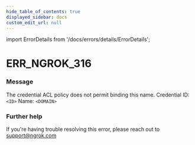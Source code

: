 ```yaml
---
hide_table_of_contents: true
displayed_sidebar: docs
custom_edit_url: null
---
```


import ErrorDetails from '/docs/errors/details/ErrorDetails';

# ERR_NGROK_316

### Message
The credential ACL policy does not permit binding this name.
Credential ID: `<ID>`
Name: `<DOMAIN>`

### Further help
If you're having trouble resolving this error, please reach out to [support@ngrok.com](mailto:support@ngrok.com?subject=Help%20with%20ERR_NGROK_316)

<ErrorDetails error='err_ngrok_316' />
